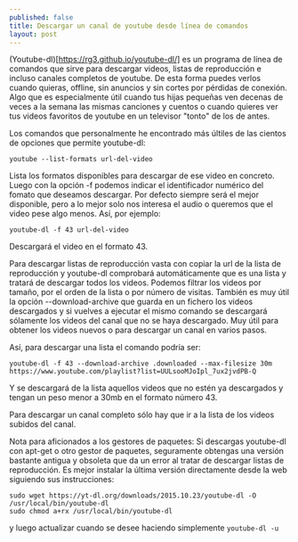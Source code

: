 ```yaml
---
published: false
title: Descargar un canal de youtube desde línea de comandos
layout: post
---
```

(Youtube-dl)[https://rg3.github.io/youtube-dl/] es un programa de línea de comandos que sirve para descargar videos, listas de reproducción e incluso canales completos de youtube. De esta forma puedes verlos cuando quieras, offline, sin anuncios y sin cortes por pérdidas de conexión. Algo que es especialmente útil cuando tus hijas pequeñas ven decenas de veces a la semana las mismas canciones y cuentos o cuando quieres ver tus videos favoritos de youtube en un televisor "tonto" de los de antes.

Los comandos que personalmente he encontrado más últiles de las cientos de opciones que permite youtube-dl:

```shell
youtube --list-formats url-del-video
```
Lista los formatos disponibles para descargar de ese video en concreto. Luego con la opción -f podemos indicar el identificador numérico del fomato que deseamos descargar. Por defecto siempre será el mejor disponible, pero a lo mejor solo nos interesa el audio o queremos que el video pese algo menos. Así, por ejemplo:

```shell
youtube-dl -f 43 url-del-video
```
Descargará el video en el formato 43.

Para descargar listas de reproducción vasta con copiar la url de la lista de reproducción y youtube-dl comprobará automáticamente que es una lista y tratará de descargar todos los videos. Podemos filtrar los videos por tamaño, por el orden de la lista o por número de visitas. También es muy útil la opción --download-archive que guarda en un fichero los videos descargados y si vuelves a ejecutar el mismo comando se descargará sólamente los videos del canal que no se haya descargado. Muy útil para obtener los videos nuevos o para descargar un canal en varios pasos.

Así, para descargar una lista el comando podría ser:

```shell
youtube-dl -f 43 --download-archive .downloaded --max-filesize 30m https://www.youtube.com/playlist?list=UULsooMJoIpl_7ux2jvdPB-Q
```

Y se descargará de la lista aquellos videos que no estén ya descargados y tengan un peso menor a 30mb en el formato número 43.

Para descargar un canal completo sólo hay que ir a la lista de los videos subidos del canal.

Nota para aficionados a los gestores de paquetes: Si descargas youtube-dl con apt-get o otro gestor de paquetes, seguramente obtengas una versión bastante antigua y obsoleta que da un error al tratar de descargar listas de reproducción. Es mejor instalar la última versión directamente desde la web siguiendo sus instrucciones:

```shell
sudo wget https://yt-dl.org/downloads/2015.10.23/youtube-dl -O /usr/local/bin/youtube-dl
sudo chmod a+rx /usr/local/bin/youtube-dl
```
y luego actualizar cuando se desee haciendo simplemente ``youtube-dl -u``

```